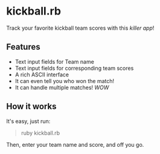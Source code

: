 kickball.rb
===========
Track your favorite kickball team scores with this _killer app_!


Features
--------
* Text input fields for Team name
* Text input fields for corresponding team scores
* A rich ASCII interface
* It can even tell you who won the match!
* It can handle multiple matches! _WOW_


How it works
------------
It's easy, just run:

> ruby kickball.rb

Then, enter your team name and score, and off you go.
